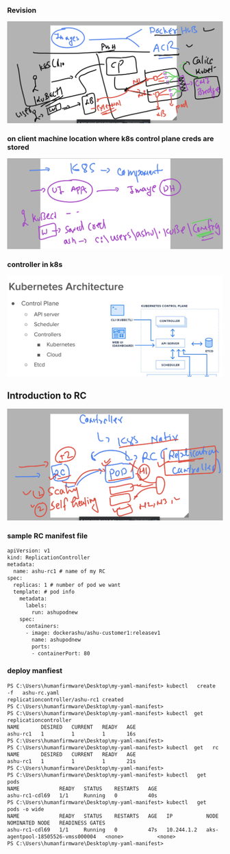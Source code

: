 ### Revision 

<img src="rev.png">

### on client machine location where k8s control plane creds are stored

<img src="cred.png">

### controller in k8s 

<img src="contr.png">

## Introduction to RC 

<img src="rc.png">

### sample RC manifest file 

```
apiVersion: v1
kind: ReplicationController
metadata:
  name: ashu-rc1 # name of my RC 
spec:
  replicas: 1 # number of pod we want 
  template: # pod info 
    metadata:
      labels:
        run: ashupodnew
    spec:
      containers:
      - image: dockerashu/ashu-customer1:releasev1
        name: ashupodnew
        ports:
        - containerPort: 80

```

### deploy manfiest

```
PS C:\Users\humanfirmware\Desktop\my-yaml-manifest> kubectl   create  -f   ashu-rc.yaml 
replicationcontroller/ashu-rc1 created
PS C:\Users\humanfirmware\Desktop\my-yaml-manifest> 
PS C:\Users\humanfirmware\Desktop\my-yaml-manifest> kubectl  get  replicationcontroller
NAME       DESIRED   CURRENT   READY   AGE
ashu-rc1   1         1         1       16s
PS C:\Users\humanfirmware\Desktop\my-yaml-manifest> 
PS C:\Users\humanfirmware\Desktop\my-yaml-manifest> kubectl  get   rc                  
NAME       DESIRED   CURRENT   READY   AGE
ashu-rc1   1         1         1       21s
PS C:\Users\humanfirmware\Desktop\my-yaml-manifest> 
PS C:\Users\humanfirmware\Desktop\my-yaml-manifest> kubectl   get  pods
NAME             READY   STATUS    RESTARTS   AGE
ashu-rc1-cdl69   1/1     Running   0          40s
PS C:\Users\humanfirmware\Desktop\my-yaml-manifest> kubectl   get  pods -o wide
NAME             READY   STATUS    RESTARTS   AGE   IP           NODE                                NOMINATED NODE   READINESS GATES
ashu-rc1-cdl69   1/1     Running   0          47s   10.244.1.2   aks-agentpool-18505526-vmss000004   <none>           <none>
PS C:\Users\humanfirmware\Desktop\my-yaml-manifest> 
```

